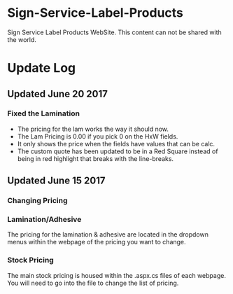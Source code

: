 # Sign-Service-Label-Products
Sign Service Label Products WebSite.
This content can not be shared with the world.
# Update Log
## Updated June 20 2017
### Fixed the Lamination
- The pricing for the lam works the way it should now.
- The Lam Pricing is 0.00 if you pick 0 on the HxW fields.
- It only shows the price when the fields have values that can be calc.
- The custom quote has been updated to be in a Red Square instead of being in red highlight that breaks with the line-breaks.
## Updated June 15 2017
### Changing Pricing
### Lamination/Adhesive
The pricing for the lamination & adhesive are located in the dropdown menus within the webpage of the pricing you want to change.

### Stock Pricing
The main stock pricing is housed within the .aspx.cs files of each webpage. You will need to go into the file to change the list of pricing.
